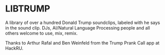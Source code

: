 # LIBTRUMP
A library of over a hundred Donald Trump soundclips, labeled with he says in the sound clip.
DJs, AI/Natural Language Processing people and all others welcome to use, mix, remix.

Thanks to Arthur Rafal and Ben Weinfeld from the Trump Prank Call app at HackRU.
